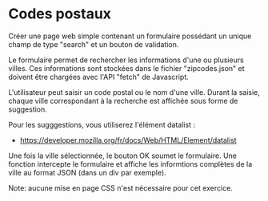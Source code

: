 # Codes postaux

Créer une page web simple contenant un formulaire possédant un unique champ de type "search" et un bouton de validation.

Le formulaire permet de rechercher les informations d'une ou plusieurs villes. 
Ces informations sont stockées dans le fichier "zipcodes.json" et doivent être chargées avec l'API "fetch" de Javascript.

L'utilisateur peut saisir un code postal ou le nom d'une ville. 
Durant la saisie, chaque ville correspondant à la recherche est affichée sous forme de suggestion.

Pour les sugggestions, vous utiliserez l'élément datalist :
- https://developer.mozilla.org/fr/docs/Web/HTML/Element/datalist


Une fois la ville sélectionnée, le bouton OK soumet le formulaire.
Une fonction intercepte le formulaire et affiche les informtions complètes de la ville au format JSON (dans un div par exemple).



Note: aucune mise en page CSS n'est nécessaire pour cet exercice.